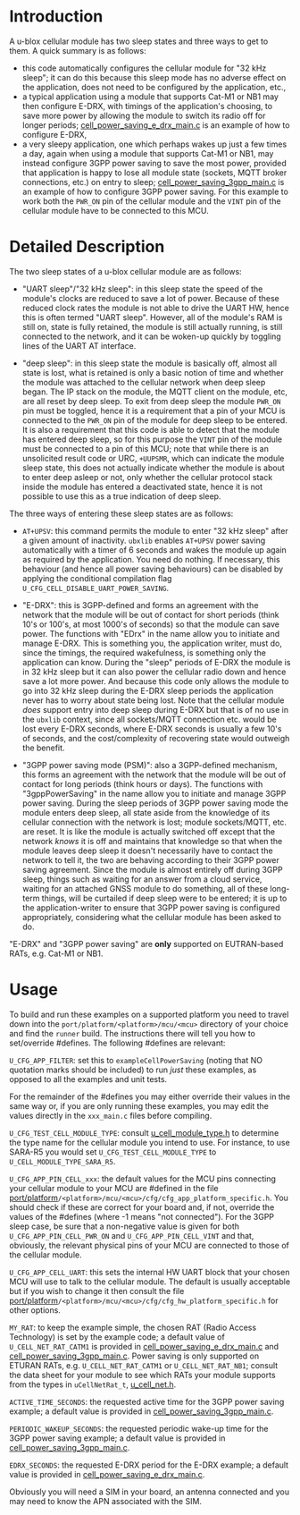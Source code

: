 # Introduction
A u-blox cellular module has two sleep states and three ways to get to them.  A quick summary is as follows:

- this code automatically configures the cellular module for "32 kHz sleep"; it can do this because this sleep mode has no adverse effect on the application, does not need to be configured by the application, etc.,
- a typical application using a module that supports Cat-M1 or NB1 may then configure E-DRX, with timings of the application's choosing, to save more power by allowing the module to switch its radio off for longer periods; [cell_power_saving_e_drx_main.c](cell_power_saving_e_drx_main.c) is an example of how to configure E-DRX,
- a very sleepy application, one which perhaps wakes up just a few times a day, again when using a module that supports Cat-M1 or NB1, may instead configure 3GPP power saving to save the most power, provided that application is happy to lose all module state (sockets, MQTT broker connections, etc.) on entry to sleep; [cell_power_saving_3gpp_main.c](cell_power_saving_3gpp_main.c) is an example of how to configure 3GPP power saving.  For this example to work both the `PWR_ON` pin of the cellular module and the `VINT` pin of the cellular module have to be connected to this MCU.

# Detailed Description
The two sleep states of a u-blox cellular module are as follows:

- "UART sleep"/"32 kHz sleep": in this sleep state the speed of the module's clocks are reduced to save a lot of power.  Because of these reduced clock rates the module is not able to drive the UART HW, hence this is often termed "UART sleep".  However, all of the module's RAM is still on, state is fully retained, the module is still actually running, is still connected to the network, and it can be woken-up quickly by toggling lines of the UART AT interface.

- "deep sleep": in this sleep state the module is basically off, almost all state is lost, what is retained is only a basic notion of time and whether the module was attached to the cellular network when deep sleep began.  The IP stack on the module, the MQTT client on the module, etc, are all reset by deep sleep.  To exit from deep sleep the module `PWR_ON` pin must be toggled, hence it is a requirement that a pin of your MCU is connected to the `PWR_ON` pin of the module for deep sleep to be entered.  It is also a requirement that this code is able to detect that the module has entered deep sleep, so for this purpose the `VINT` pin of the module must be connected to a pin of this MCU; note that while there is an unsolicited result code or URC, `+UUPSMR`, which can indicate the module sleep state, this does not actually indicate whether the module is about to enter deep asleep or not, only whether the cellular protocol stack inside the module has entered a deactivated state, hence it is not possible to use this as a true indication of deep sleep.

The three ways of entering these sleep states are as follows:

- `AT+UPSV`: this command permits the module to enter "32 kHz sleep" after a given amount of inactivity.  `ubxlib` enables `AT+UPSV` power saving automatically with a timer of 6 seconds and wakes the module up again as required by the application.  You need do nothing.  If necessary, this behaviour (and hence all power saving behaviours) can be disabled by applying the conditional compilation flag `U_CFG_CELL_DISABLE_UART_POWER_SAVING`.

- "E-DRX": this is 3GPP-defined and forms an agreement with the network that the module will be out of contact for short periods (think 10's or 100's, at most 1000's of seconds) so that the module can save power.  The functions with "EDrx" in the name allow you to initiate and manage E-DRX.  This is something you, the application writer, must do, since the timings, the required wakefulness, is something only the application can know.  During the "sleep" periods of E-DRX the module is in 32 kHz sleep but it can also power the cellular radio down and hence save a lot more power.  And because this code only allows the module to go into 32 kHz sleep during the E-DRX sleep periods the application never has to worry about state being lost.  Note that the cellular module _does_ support entry into deep sleep during E-DRX but that is of no use in the `ubxlib` context, since all sockets/MQTT connection etc. would be lost every E-DRX seconds, where E-DRX seconds is usually a few 10's of seconds, and the cost/complexity of recovering state would outweigh the benefit.

- "3GPP power saving mode (PSM)": also a 3GPP-defined mechanism, this forms an agreement with the network that the module will be out of contact for long periods (think hours or days).  The functions with "3gppPowerSaving" in the name allow you to initiate and manage 3GPP power saving.  During the sleep periods of 3GPP power saving mode the module enters deep sleep, all state aside from the knowledge of its cellular connection with the network is lost; module sockets/MQTT, etc. are reset.  It is like the module is actually switched off except that the network _knows_ it is off and maintains that knowledge so that when the module leaves deep sleep it doesn't necessarily have to contact the network to tell it, the two are behaving according to their 3GPP power saving agreement.  Since the module is almost entirely off during 3GPP sleep, things such as waiting for an answer from a cloud service, waiting for an attached GNSS module to do something, all of these long-term things, will be curtailed if deep sleep were to be entered; it is up to the application-writer to ensure that 3GPP power saving is configured appropriately, considering what the cellular module has been asked to do.

"E-DRX" and "3GPP power saving" are **only** supported on EUTRAN-based RATs, e.g. Cat-M1 or NB1.

# Usage
To build and run these examples on a supported platform you need to travel down into the `port/platform/<platform>/mcu/<mcu>` directory of your choice and find the `runner` build.  The instructions there will tell you how to set/override #defines.  The following #defines are relevant:

`U_CFG_APP_FILTER`: set this to `exampleCellPowerSaving` (noting that NO quotation marks should be included) to run *just* these examples, as opposed to all the examples and unit tests.

For the remainder of the #defines you may either override their values in the same way or, if you are only running these examples, you may edit the values directly in the `xxx_main.c` files before compiling.

`U_CFG_TEST_CELL_MODULE_TYPE`: consult [u_cell_module_type.h](/cell/api/u_cell_module_type.h) to determine the type name for the cellular module you intend to use.  For instance, to use SARA-R5 you would set `U_CFG_TEST_CELL_MODULE_TYPE` to `U_CELL_MODULE_TYPE_SARA_R5`.

`U_CFG_APP_PIN_CELL_xxx`: the default values for the MCU pins connecting your cellular module to your MCU are #defined in the file [port/platform](/port/platform)`/<platform>/mcu/<mcu>/cfg/cfg_app_platform_specific.h`.  You should check if these are correct for your board and, if not, override the values of the #defines (where -1 means "not connected").  For the 3GPP sleep case, be sure that a non-negative value is given for both `U_CFG_APP_PIN_CELL_PWR_ON` and `U_CFG_APP_PIN_CELL_VINT` and that, obviously, the relevant physical pins of your MCU are connected to those of the cellular module.

`U_CFG_APP_CELL_UART`: this sets the internal HW UART block that your chosen MCU will use to talk to the cellular module.  The default is usually acceptable but if you wish to change it then consult the file [port/platform](/port/platform)`/<platform>/mcu/<mcu>/cfg/cfg_hw_platform_specific.h` for other options.

`MY_RAT`: to keep the example simple, the chosen RAT (Radio Access Technology) is set by the example code; a default value of `U_CELL_NET_RAT_CATM1` is provided in  [cell_power_saving_e_drx_main.c](cell_power_saving_e_drx_main.c) and [cell_power_saving_3gpp_main.c](cell_power_saving_3gpp_main.c).  Power saving is only supported on ETURAN RATs, e.g. `U_CELL_NET_RAT_CATM1` or `U_CELL_NET_RAT_NB1`; consult the data sheet for your module to see which RATs your module supports from the types in `uCellNetRat_t`, [u_cell_net.h](/cell/api/u_cell_net.h).

`ACTIVE_TIME_SECONDS`: the requested active time for the 3GPP power saving example; a default value is provided in [cell_power_saving_3gpp_main.c](cell_power_saving_3gpp_main.c).

`PERIODIC_WAKEUP_SECONDS`: the requested periodic wake-up time for the 3GPP power saving example; a default value is provided in [cell_power_saving_3gpp_main.c](cell_power_saving_3gpp_main.c).

`EDRX_SECONDS`: the requested E-DRX period for the E-DRX example; a default value is provided in [cell_power_saving_e_drx_main.c](cell_power_saving_e_drx_main.c).

Obviously you will need a SIM in your board, an antenna connected and you may need to know the APN associated with the SIM.